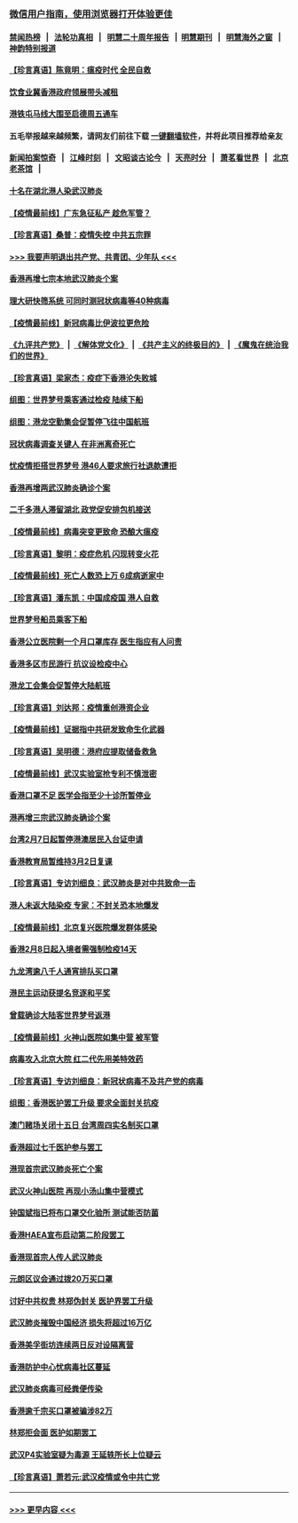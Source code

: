 ### [微信用户指南，使用浏览器打开体验更佳](https://github.com/gfw-breaker/banned-news1/blob/master/indexes/wechat-guide.md?t=0)
#### [禁闻热榜](热点新闻.md?t=0)  &nbsp;&nbsp;|&nbsp;&nbsp; [法轮功真相](https://github.com/gfw-breaker/truth/blob/master/README.md?t=0) &nbsp;&nbsp;|&nbsp;&nbsp; [明慧二十周年报告](https://github.com/gfw-breaker/mh-reports/blob/master/README.md?t=0) &nbsp;&nbsp;|&nbsp;&nbsp;[明慧期刊](https://github.com/gfw-breaker/mh-qikan) &nbsp;&nbsp;|&nbsp;&nbsp; [明慧海外之窗](https://github.com/gfw-breaker/mh-news/blob/master/README.md?t=0) &nbsp;&nbsp;|&nbsp;&nbsp; [神韵特别报道](https://github.com/gfw-breaker/mh-news/blob/master/shenyun.md?t=0)
#### [【珍言真语】陈竟明：瘟疫时代 全民自救](../pages/nsc415/n11866765.md?t=02140111) 
#### [饮食业冀香港政府领展带头减租](../pages/nsc415/n11864876.md?t=02140111) 
#### [港铁屯马线大围至启德周五通车](../pages/nsc415/n11864842.md?t=02140111) 
#### 五毛举报越来越频繁，请网友们前往下载 [一键翻墙软件](https://github.com/gfw-breaker/ssr-accounts)，并将此项目推荐给亲友
#### [新闻拍案惊奇](https://github.com/gfw-breaker/banned-news1/blob/master/pages/link4.md) &nbsp;&nbsp;|&nbsp;&nbsp; [江峰时刻](https://github.com/gfw-breaker/banned-news1/blob/master/pages/link4.md) &nbsp;&nbsp;|&nbsp;&nbsp; [文昭谈古论今](https://github.com/gfw-breaker/banned-news1/blob/master/pages/link4.md) &nbsp;&nbsp;|&nbsp;&nbsp; [天亮时分](https://github.com/gfw-breaker/banned-news1/blob/master/pages/link4.md) &nbsp;&nbsp;|&nbsp;&nbsp; [萧茗看世界](https://github.com/gfw-breaker/banned-news1/blob/master/pages/link4.md) &nbsp;&nbsp;|&nbsp;&nbsp; [北京老茶馆](https://github.com/gfw-breaker/banned-news1/blob/master/pages/link4.md) &nbsp;&nbsp;|&nbsp;&nbsp; 
#### [十名在湖北港人染武汉肺炎](../pages/nsc415/n11864807.md?t=02140111) 
#### [【疫情最前线】广东急征私产 趁危军管？](../pages/nsc415/n11864205.md?t=02140111) 
#### [【珍言真语】桑普：疫情失控 中共五宗罪](../pages/nsc415/n11864157.md?t=02140111) 
#### [>>> 我要声明退出共产党、共青团、少年队 <<<](https://github.com/begood0513/goodnews/blob/master/quit/letter.md) 
#### [香港再增七宗本地武汉肺炎个案](../pages/nsc415/n11862405.md?t=02140111) 
#### [理大研快筛系统 可同时测冠状病毒等40种病毒](../pages/nsc415/n11862376.md?t=02140111) 
#### [【疫情最前线】新冠病毒比伊波拉更危险](../pages/nsc415/n11862199.md?t=02140111) 
#### [《九评共产党》](https://github.com/begood0513/9ping.md/blob/master/README.md) &nbsp;|&nbsp; [《解体党文化》](../../../../jtdwh.md/blob/master/README.md)  &nbsp;|&nbsp; [《共产主义的终极目的》](../../../../gczydzjmd.md/blob/master/README.md) &nbsp;|&nbsp; [《魔鬼在统治我们的世界》](../../../../mgztzwmdsj.md/blob/master/README.md) 
#### [【珍言真语】梁家杰：疫症下香港沦失败城](../pages/nsc415/n11861588.md?t=02140111) 
#### [组图：世界梦号乘客通过检疫 陆续下船](../pages/nsc415/n11858302.md?t=02140111) 
#### [组图：港龙空勤集会促暂停飞往中国航班](../pages/nsc415/n11858190.md?t=02140111) 
#### [冠状病毒调查关键人 在非洲离奇死亡](../pages/nsc415/n11859798.md?t=02140111) 
#### [忧疫情拒搭世界梦号 港46人要求旅行社退款遭拒](../pages/nsc415/n11859849.md?t=02140111) 
#### [香港再增两武汉肺炎确诊个案](../pages/nsc415/n11859833.md?t=02140111) 
#### [二千多港人滞留湖北 政党促安排包机接送](../pages/nsc415/n11859831.md?t=02140111) 
#### [【疫情最前线】病毒突变更致命 恐酿大瘟疫](../pages/nsc415/n11859604.md?t=02140111) 
#### [【珍言真语】黎明：疫症危机 闪现转变火花](../pages/nsc415/n11859199.md?t=02140111) 
#### [【疫情最前线】死亡人数恐上万 6成病逝家中](../pages/nsc415/n11856687.md?t=02140111) 
#### [【珍言真语】潘东凯：中国成疫国 港人自救](../pages/nsc415/n11856962.md?t=02140111) 
#### [世界梦号船员乘客下船](../pages/nsc415/n11856883.md?t=02140111) 
#### [香港公立医院剩一个月口罩库存 医生指应有人问责](../pages/nsc415/n11856875.md?t=02140111) 
#### [香港多区市民游行 抗议设检疫中心](../pages/nsc415/n11856866.md?t=02140111) 
#### [港龙工会集会促暂停大陆航班](../pages/nsc415/n11856840.md?t=02140111) 
#### [【珍言真语】刘达邦：疫情重创港资企业](../pages/nsc415/n11854274.md?t=02140111) 
#### [【疫情最前线】证据指中共研发致命生化武器](../pages/nsc415/n11853087.md?t=02140111) 
#### [【珍言真语】吴明德：港府应提取储备救急](../pages/nsc415/n11852734.md?t=02140111) 
#### [【疫情最前线】武汉实验室抢专利不慎泄密](../pages/nsc415/n11850310.md?t=02140111) 
#### [香港口罩不足 医学会指至少十诊所暂停业](../pages/nsc415/n11850301.md?t=02140111) 
#### [港再增三宗武汉肺炎确诊个案](../pages/nsc415/n11850328.md?t=02140111) 
#### [台湾2月7日起暂停港澳居民入台证申请](../pages/nsc415/n11850304.md?t=02140111) 
#### [香港教育局暂维持3月2日复课](../pages/nsc415/n11850260.md?t=02140111) 
#### [【珍言真语】专访刘细良：武汉肺炎是对中共致命一击](../pages/nsc415/n11849934.md?t=02140111) 
#### [港人未返大陆染疫 专家：不封关恐本地爆发](../pages/nsc415/n11848021.md?t=02140111) 
#### [【疫情最前线】北京复兴医院爆发群体感染](../pages/nsc415/n11847626.md?t=02140111) 
#### [香港2月8日起入境者需强制检疫14天](../pages/nsc415/n11847658.md?t=02140111) 
#### [九龙湾逾八千人通宵排队买口罩](../pages/nsc415/n11847647.md?t=02140111) 
#### [港民主运动获提名竞逐和平奖](../pages/nsc415/n11847633.md?t=02140111) 
#### [曾载确诊大陆客世界梦号返港](../pages/nsc415/n11847608.md?t=02140111) 
#### [【疫情最前线】火神山医院如集中营 被军管](../pages/nsc415/n11847524.md?t=02140111) 
#### [病毒攻入北京大院 红二代先用美特效药](../pages/nsc415/n11847427.md?t=02140111) 
#### [【珍言真语】专访刘细良：新冠状病毒不及共产党的病毒](../pages/nsc415/n11847164.md?t=02140111) 
#### [组图：香港医护罢工升级 要求全面封关抗疫](../pages/nsc415/n11844107.md?t=02140111) 
#### [澳门赌场关闭十五日 台湾周四实名制买口罩](../pages/nsc415/n11845083.md?t=02140111) 
#### [香港超过七千医护参与罢工](../pages/nsc415/n11845051.md?t=02140111) 
#### [港现首宗武汉肺炎死亡个案](../pages/nsc415/n11844998.md?t=02140111) 
#### [武汉火神山医院 再现小汤山集中营模式](../pages/nsc415/n11844763.md?t=02140111) 
#### [钟国斌指已将布口罩交化验所 测试能否防菌](../pages/nsc415/n11842783.md?t=02140111) 
#### [香港HAEA宣布启动第二阶段罢工](../pages/nsc415/n11842723.md?t=02140111) 
#### [香港现首宗人传人武汉肺炎](../pages/nsc415/n11842766.md?t=02140111) 
#### [元朗区议会通过拨20万买口罩](../pages/nsc415/n11842754.md?t=02140111) 
#### [讨好中共权贵 林郑伪封关 医护界罢工升级](../pages/nsc415/n11842359.md?t=02140111) 
#### [武汉肺炎摧毁中国经济 损失将超过16万亿](../pages/nsc415/n11839723.md?t=02140111) 
#### [香港美孚街坊连续两日反对设隔离营](../pages/nsc415/n11839962.md?t=02140111) 
#### [香港防护中心忧病毒社区蔓延](../pages/nsc415/n11839933.md?t=02140111) 
#### [武汉肺炎病毒可经粪便传染](../pages/nsc415/n11839939.md?t=02140111) 
#### [香港逾千宗买口罩被骗涉82万](../pages/nsc415/n11839914.md?t=02140111) 
#### [林郑拒会面 医护如期罢工](../pages/nsc415/n11839892.md?t=02140111) 
#### [武汉P4实验室疑为毒源 王延轶所长上位疑云](../pages/nsc415/n11835543.md?t=02140111) 
#### [【珍言真语】萧若元:武汉疫情或令中共亡党](../pages/nsc415/n11829394.md?t=02140111) 

----
#### [ >>> 更早内容 <<< ](../indexes/nsc415-earlier.md)
